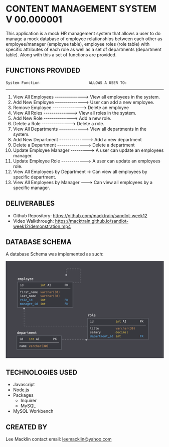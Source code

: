 # CONTENT MANAGEMENT SYSTEM V 00.000001
This application is a mock HR management system that allows a user to do manage a mock database of employee relationships between each other as employee/manager (employee table), employee roles (role table) with specific attributes of each role as well as a set of departments (department table).  Along with this a set of functions are provided.

## FUNCTIONS PROVIDED
    System Function                      ALLOWS A USER TO:
--------------------------------------------------------------------------------------
1.  View All Employees  -------------->  View all employees in the system. 
2.  Add New Employee    -------------->  User can add a new employee.
3.  Remove Employee     -------------->  Delete an employee
4.  View All Roles      -------------->  View all roles in the system.
5.  Add New Role        -------------->  Add a new role.
6.  Delete a Role       -------------->  Delete a role.
7.  View All Departments  ------------>  View all departments in the system.
8.  Add New Department  -------------->  Add a new department
9.  Delete a Department -------------->  Delete a department
10. Update Employee Manager  --------->  A user can update an employees manager.
11. Update Employee Role  ------------>  A user can update an employees role.
12. View All Employees by Department ->  Can view all employees by specific department.
13. View All Employees by Manager  --->  Can view all employees by a specific manager.

## DELIVERABLES
* Github Repository:  https://github.com/macktrain/sandlot-week12
* Video Walkthrough:  https://macktrain.github.io/sandlot-week12/demonstration.mp4

## DATABASE SCHEMA
A database Schema was implemented as such:

![Database Schema](Assets/schema.png)

## TECHNOLOGIES USED
* Javascript
* Node.js
* Packages
  - Inquirer
  - MySQL
* MySQL Workbench

## CREATED BY
Lee Macklin
contact email: leemacklin@yahoo.com
